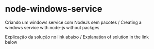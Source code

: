# node-windows-service
Criando um windows service com NodeJs sem pacotes / Creating a windows service with node-js without packges

Explicação da solução no link abaixo / Explanation of solution in the link below


